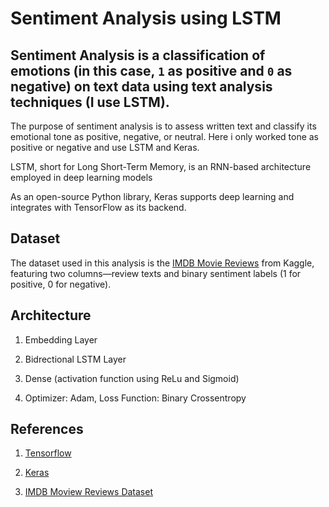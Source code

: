 # Sentiment Analysis using LSTM

## Sentiment Analysis is a classification of emotions (in this case, `1` as positive and `0` as negative) on text data using text analysis techniques (I use LSTM).

The purpose of sentiment analysis is to assess written text and classify its emotional tone as positive, negative, or neutral. Here i only worked tone as positive or negative and use LSTM and Keras.

LSTM, short for Long Short-Term Memory, is an RNN-based architecture employed in deep learning models

As an open-source Python library, Keras supports deep learning and integrates with TensorFlow as its backend.


## Dataset

The dataset used in this analysis is the [IMDB Movie Reviews](https://www.kaggle.com/datasets/mantri7/imdb-movie-reviews-dataset) from Kaggle, featuring two columns—review texts and binary sentiment labels (1 for positive, 0 for negative).


## Architecture

1. Embedding Layer

2. Bidrectional LSTM Layer

3. Dense (activation function using ReLu and Sigmoid)

4. Optimizer: Adam, Loss Function: Binary Crossentropy


## References

1. [Tensorflow](https://www.tensorflow.org/)

2. [Keras](https://www.tensorflow.org/api_docs/python/tf/keras)

3. [IMDB Moview Reviews Dataset](https://www.kaggle.com/datasets/mantri7/imdb-movie-reviews-dataset)
